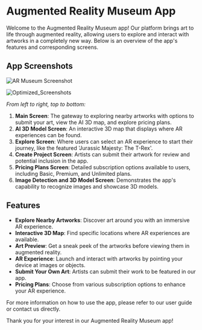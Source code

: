 # Augmented Reality Museum App

Welcome to the Augmented Reality Museum app! Our platform brings art to life through augmented reality, allowing users to explore and interact with artworks in a completely new way. Below is an overview of the app's features and corresponding screens.

## App Screenshots

![AR Museum Screenshot](https://github.com/miniquinox/AR-Museum/assets/63688331/f646ff1e-93a9-415e-abe3-085561b02eb9)


![Optimized_Screenshots](https://github.com/miniquinox/AR-Museum/assets/63688331/d43b1e01-7324-42bd-aff6-6035d4eddaf7)

*From left to right, top to bottom:*

1. **Main Screen**: The gateway to exploring nearby artworks with options to submit your art, view the AI 3D map, and explore pricing plans.
2. **AI 3D Model Screen**: An interactive 3D map that displays where AR experiences can be found.
3. **Explore Screen**: Where users can select an AR experience to start their journey, like the featured 'Jurassic Majesty: The T-Rex'.
4. **Create Project Screen**: Artists can submit their artwork for review and potential inclusion in the app.
5. **Pricing Plans Screen**: Detailed subscription options available to users, including Basic, Premium, and Unlimited plans.
6. **Image Detection and 3D Model Screen**: Demonstrates the app's capability to recognize images and showcase 3D models.

## Features

- **Explore Nearby Artworks**: Discover art around you with an immersive AR experience.
- **Interactive 3D Map**: Find specific locations where AR experiences are available.
- **Art Preview**: Get a sneak peek of the artworks before viewing them in augmented reality.
- **AR Experience**: Launch and interact with artworks by pointing your device at images or objects.
- **Submit Your Own Art**: Artists can submit their work to be featured in our app.
- **Pricing Plans**: Choose from various subscription options to enhance your AR experience.

For more information on how to use the app, please refer to our user guide or contact us directly.

Thank you for your interest in our Augmented Reality Museum app!
